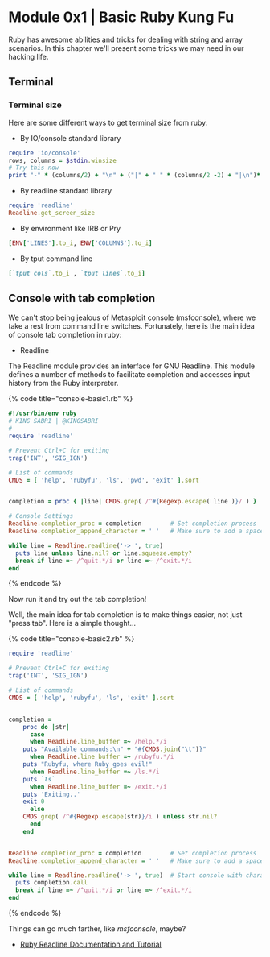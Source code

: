 # Module 0x1 \| Basic Ruby Kung Fu

Ruby has awesome abilities and tricks for dealing with string and array scenarios. In this chapter we'll present some tricks we may need in our hacking life.

## Terminal

### Terminal size

Here are some different ways to get terminal size from ruby:

* By IO/console standard library

```ruby
require 'io/console'
rows, columns = $stdin.winsize
# Try this now
print "-" * (columns/2) + "\n" + ("|" + " " * (columns/2 -2) + "|\n")* (rows / 2) + "-" * (columns/2) + "\n"
```

* By readline standard library

```ruby
require 'readline'
Readline.get_screen_size
```

* By environment like IRB or Pry

```ruby
[ENV['LINES'].to_i, ENV['COLUMNS'].to_i]
```

* By tput command line 

```ruby
[`tput cols`.to_i , `tput lines`.to_i]
```

## Console with tab completion

We can't stop being jealous of Metasploit console \(msfconsole\), where we take a rest from command line switches. Fortunately, here is the main idea of console tab completion in ruby:

* Readline 

The Readline module provides an interface for GNU Readline. This module defines a number of methods to facilitate completion and accesses input history from the Ruby interpreter.

{% code title="console-basic1.rb" %}
```ruby
#!/usr/bin/env ruby
# KING SABRI | @KINGSABRI
# 
require 'readline'

# Prevent Ctrl+C for exiting
trap('INT', 'SIG_IGN')

# List of commands
CMDS = [ 'help', 'rubyfu', 'ls', 'pwd', 'exit' ].sort


completion = proc { |line| CMDS.grep( /^#{Regexp.escape( line )}/ ) }

# Console Settings
Readline.completion_proc = completion        # Set completion process
Readline.completion_append_character = ' '   # Make sure to add a space after completion

while line = Readline.readline('-> ', true)
  puts line unless line.nil? or line.squeeze.empty?
  break if line =~ /^quit.*/i or line =~ /^exit.*/i
end
```
{% endcode %}

Now run it and try out the tab completion!

Well, the main idea for tab completion is to make things easier, not just "press tab". Here is a simple thought...

{% code title="console-basic2.rb" %}
```ruby
require 'readline'

# Prevent Ctrl+C for exiting
trap('INT', 'SIG_IGN')

# List of commands
CMDS = [ 'help', 'rubyfu', 'ls', 'exit' ].sort


completion = 
    proc do |str|
      case 
      when Readline.line_buffer =~ /help.*/i
    puts "Available commands:\n" + "#{CMDS.join("\t")}"
      when Readline.line_buffer =~ /rubyfu.*/i
    puts "Rubyfu, where Ruby goes evil!"
      when Readline.line_buffer =~ /ls.*/i
    puts `ls`
      when Readline.line_buffer =~ /exit.*/i
    puts 'Exiting..'
    exit 0
      else
    CMDS.grep( /^#{Regexp.escape(str)}/i ) unless str.nil?
      end
    end


Readline.completion_proc = completion        # Set completion process
Readline.completion_append_character = ' '   # Make sure to add a space after completion

while line = Readline.readline('-> ', true)  # Start console with character -> and make add_hist = true
  puts completion.call
  break if line =~ /^quit.*/i or line =~ /^exit.*/i
end
```
{% endcode %}

Things can go much farther, like _msfconsole_, maybe?

* [Ruby Readline Documentation and Tutorial](http://bogojoker.com/readline/)

